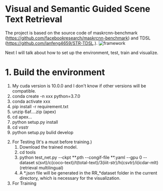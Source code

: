 # Visual and Semantic Guided Scene Text Retrieval
The project is based on the source code of maskrcnn-benchmark (https://github.com/facebookresearch/maskrcnn-benchmark) and TDSL (https://github.com/lanfeng4659/STR-TDSL.).
![framework](https://github.com/lhl2xju/VSSTR/assets/113302250/a963e404-153b-43bb-b349-175787465daf)

Next I will talk about how to set up the environment, test, train and visualize.

# 1. Build the environment
   1) My cuda version is 10.0.0 and I don't know if other versions will be compatible.
   2) conda create -n xxx python=3.7.0
   3) conda activate xxx
   4) pip install -r requirement.txt
   5) unzip 6af....zip (apex)
   6) cd apex...
   7) python setup.py install
   8) cd vsstr
   9) python setup.py bulid develop
2. For Testing (It's a must before training.)
   1) Download the trained model.
   2) cd tools
   3) python test_net.py --ckpt **.pth --congif-file **.yaml --gpu 0 --dataset s(svt)/c(coco-text)/t(total-text)/3(iiit-str)/h(csvtr)/i(icdar-mlt)(retrieval multilingual)
   4) A *.json file will be generated in the RR_*dataset folder in the current directory, which is necessary for the visualization.
3. For Training
   

   
